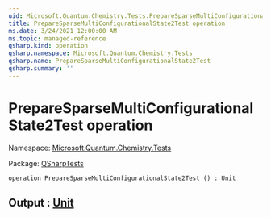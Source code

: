 ```yaml
---
uid: Microsoft.Quantum.Chemistry.Tests.PrepareSparseMultiConfigurationalState2Test
title: PrepareSparseMultiConfigurationalState2Test operation
ms.date: 3/24/2021 12:00:00 AM
ms.topic: managed-reference
qsharp.kind: operation
qsharp.namespace: Microsoft.Quantum.Chemistry.Tests
qsharp.name: PrepareSparseMultiConfigurationalState2Test
qsharp.summary: ''
---
```


# PrepareSparseMultiConfigurationalState2Test operation

Namespace: [Microsoft.Quantum.Chemistry.Tests](xref:Microsoft.Quantum.Chemistry.Tests)

Package: [QSharpTests](https://nuget.org/packages/QSharpTests)




```qsharp
operation PrepareSparseMultiConfigurationalState2Test () : Unit
```


## Output : [Unit](xref:microsoft.quantum.lang-ref.unit)

